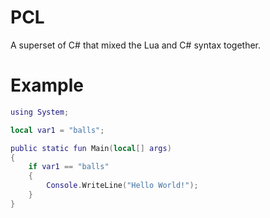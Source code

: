 # PCL

A superset of C# that mixed the Lua and C# syntax together.

# Example

```lua
using System;

local var1 = "balls";

public static fun Main(local[] args)
{
    if var1 == "balls"
    {
        Console.WriteLine("Hello World!");
    }
}
```